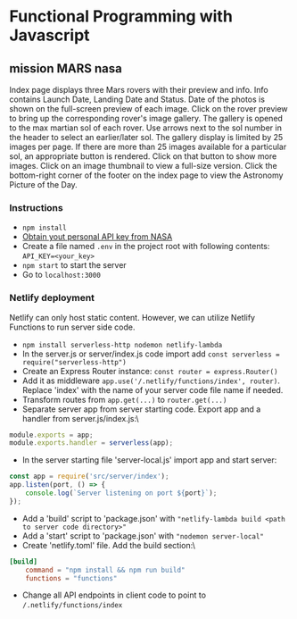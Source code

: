 # Functional Programming with Javascript

## mission MARS nasa

Index page displays three Mars rovers with their preview and info.
Info contains Launch Date, Landing Date and Status.
Date of the photos is shown on the full-screen preview of each image.
Click on the rover preview to bring up the corresponding rover's image gallery.
The gallery is opened to the max martian sol of each rover.
Use arrows next to the sol number in the header to select an earlier/later sol.
The gallery display is limited by 25 images per page. If there are more than 25
images available for a particular sol, an appropriate button is rendered.
Click on that button to show more images. Click on an image thumbnail
to view a full-size version.
Click the bottom-right corner of the footer on the index page to view the Astronomy Picture of the Day.

### Instructions

-   `npm install`
-   [Obtain yout personal API key from NASA](https://api.nasa.gov/#browseAPI)
-   Create a file named `.env` in the project root with following contents: `API_KEY=<your_key>`
-   `npm start` to start the server
-   Go to `localhost:3000`

### Netlify deployment

Netlify can only host static content. However, we can utilize Netlify Functions to run server side code.

-   `npm install serverless-http nodemon netlify-lambda`
-   In the server.js or server/index.js code import add `const serverless = require("serverless-http")`
-   Create an Express Router instance: `const router = express.Router()`
-   Add it as middleware `app.use('/.netlify/functions/index', router)`. Replace 'index' with the name of your server code file name if needed.
-   Transform routes from `app.get(...)` to `router.get(...)`
-   Separate server app from server starting code. Export app and a handler from server.js/index.js:\

```js
module.exports = app;
module.exports.handler = serverless(app);
```

-   In the server starting file 'server-local.js' import app and start server:

```js
const app = require('src/server/index');
app.listen(port, () => {
    console.log(`Server listening on port ${port}`);
});
```

-   Add a 'build' script to 'package.json' with `"netlify-lambda build <path to server code directory>"`
-   Add a 'start' script to 'package.json' with `"nodemon server-local"`
-   Create 'netlify.toml' file. Add the build section:\

```toml
[build]
    command = "npm install && npm run build"
    functions = "functions"
```

-   Change all API endpoints in client code to point to `/.netlify/functions/index`
